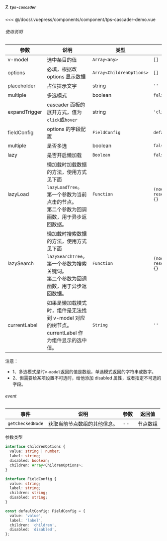 ##### 7. `tps-cascader`

<template>
  <my-container>
    <component-tps-cascader-demo></component-tps-cascader-demo>
  </my-container>
</template>

<<< @/docs/.vuepress/components/component/tps-cascader-demo.vue

###### 使用说明

| 参数 | 说明 | 类型 | 默认值 |
| --- | --- | --- | --- |
| v-model | 选中条目的值 | `Array<any>` | `[]` |
| options | 必填，根据改 options 显示数据 | `Array<ChildrenOptions>` | `[]` |
| placeholder | 占位提示文字 | string | `''` |
| multiple | 多选模式 | boolean | `false` |
| expandTrigger | cascader 面板的展开方式，值为`click`或`hover` | string | `'click'` |
| fieldConfig | options 的字段配置 | `FieldConfig` | `defaultConfig` |
| multiple | 是否多选 | boolean | `false` |
| lazy | 是否开启懒加载 | `Boolean` | `false` |
| lazyLoad | 懒加载时加载数据的方法，使用方式见下面`lazyLoadTree`。 <br/>第一个参数为当前点击的节点。<br/>第二个参数为回调函数，用于异步返回数据。 | `Function` | `(node, resolve) => {}` |
| lazySearch | 懒加载时搜索数据的方法，使用方式见下面`lazySearchTree`。 <br/>第一个参数为搜索关键词。<br/>第二个参数为回调函数，用于异步返回数据。 | `Function` | `(node, resolve) => {}` |
| currentLabel | 如果是懒加载模式时，组件是无法找到 v-model 对应的树节点。<br/>currentLabel 作为组件显示的选中值。 | `String` | `''` |

注意：

- 1、多选模式是时`v-model`返回的值是数组，单选模式返回的字符串或数字。
- 2、但需要给某项设置不可选时，给他添加 disabled 属性，或者指定不可选的字段。

###### event

| 事件             | 说明                         | 参数 | 返回值   |
| ---------------- | ---------------------------- | ---- | -------- |
| `getCheckedNode` | 获取当前节点数组的其他信息。 | --   | 节点数组 |

参数类型

```ts
interface ChildrenOptions {
  value: string | number;
  label: string;
  disabled: boolean;
  children: Array<ChildrenOptions>;
}

interface FieldConfig {
  value: string;
  label: string;
  children: string;
  disabled: string;
}

const defaultConfig: FieldConfig = {
  value: 'value',
  label: 'label',
  children: 'children',
  disabled: 'disabled',
};
```
